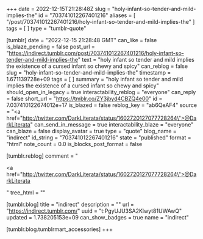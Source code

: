 +++
date = 2022-12-15T21:28:48Z
slug = "holy-infant-so-tender-and-mild-implies-the"
id = "703741012267401216"
aliases = [ "/post/703741012267401216/holy-infant-so-tender-and-mild-implies-the" ]
tags = [ ]
type = "tumblr-quote"

[tumblr]
date = "2022-12-15 21:28:48 GMT"
can_like = false
is_blaze_pending = false
post_url = "https://indirect.tumblr.com/post/703741012267401216/holy-infant-so-tender-and-mild-implies-the"
text = "holy infant so tender and mild implies the existence of a cursed infant so chewy and spicy"
can_reblog = false
slug = "holy-infant-so-tender-and-mild-implies-the"
timestamp = 1.671139728e+09
tags = [ ]
summary = "holy infant so tender and mild implies the existence of a cursed infant so chewy and spicy"
should_open_in_legacy = true
interactability_reblog = "everyone"
can_reply = false
short_url = "https://tmblr.co/ZY3jbyd4CBZQ4e00"
id = 7.037410122674012e+17
is_blazed = false
reblog_key = "ab6QeAF4"
source = "<a href=\"http://twitter.com/DarkLiterata/status/1602720127077728264\">@DarkLiterata</a>"
can_send_in_message = true
interactability_blaze = "everyone"
can_blaze = false
display_avatar = true
type = "quote"
blog_name = "indirect"
id_string = "703741012267401216"
state = "published"
format = "html"
note_count = 0.0
is_blocks_post_format = false

[tumblr.reblog]
comment = "<p><a href=\"http://twitter.com/DarkLiterata/status/1602720127077728264\">@DarkLiterata</a></p>"
tree_html = ""

[tumblr.blog]
title = "indirect"
description = ""
url = "https://indirect.tumblr.com/"
uuid = "t:PgyUJU3SA2Klwyt81UWAwQ"
updated = 1.738205153e+09
can_show_badges = true
name = "indirect"

[tumblr.blog.tumblrmart_accessories]
+++

